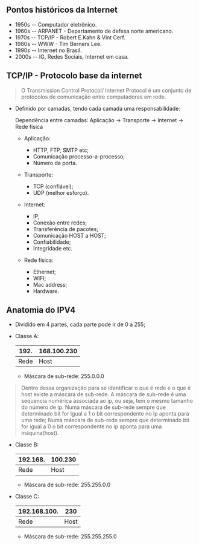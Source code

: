 ## Pontos históricos da Internet

- 1950s -- Computador eletrônico.
- 1960s -- ARPANET - Departamento de defesa norte americano.
- 1970s -- TCP/IP - Robert E.Kahn & Vint Cerf.
- 1980s -- WWW - Tim Berners Lee.
- 1990s -- Internet no Brasil.
- 2000s -- IG, Redes Sociais, Internet em casa.

## TCP/IP - Protocolo base da internet

> O Transmission Control Protocol/ Internet Protocol é um conjunto de protocolos de comunicação entre computadores em rede.

- Definido por camadas, tendo cada camada uma responsabilidade:

  Dependência entre camadas: Aplicação -> Transporte -> Internet -> Rede física

  - Aplicação:

    - HTTP, FTP, SMTP etc;
    - Comunicação processo-a-processo;
    - Número da porta.

  - Transporte:
    - TCP (confiável);
    - UDP (melhor esforço).
  - Internet:
    - IP;
    - Conexão entre redes;
    - Transferência de pacotes;
    - Comunicação HOST a HOST;
    - Confiabilidade;
    - Integridade etc.
  - Rede física:
    - Ethernet;
    - WIFI;
    - Mac address;
    - Hardware.

## Anatomia do IPV4

- Dividido em 4 partes, cada parte pode ir de 0 a 255;
- Classe A:

  | 192. | 168.100.230 |
  | ---- | ----------- |
  | Rede | Host        |

  - Máscara de sub-rede: 255.0.0.0

> Dentro dessa organização para se identificar o que é rede e o que é host existe a máscara de sub-rede.
> A máscara de sub-rede é uma sequencia numérica associada ao ip, ou seja, tem o mesmo tamanho do número de ip.
> Numa máscara de sub-rede sempre que determinado bit for igual a 1 o bit correspondente no ip aponta para uma rede;
> Numa máscara de sub-rede sempre que determinado bit for igual a 0
> o bit correspondente no ip aponta para uma máquina(host).

- Classe B:

  | 192.168. | 100.230 |
  | -------- | ------- |
  | Rede     | Host    |

  - Máscara de sub-rede: 255.255.0.0

- Classe C:

  | 192.168.100. | 230  |
  | ------------ | ---- |
  | Rede         | Host |

  - Máscara de sub-rede: 255.255.255.0
